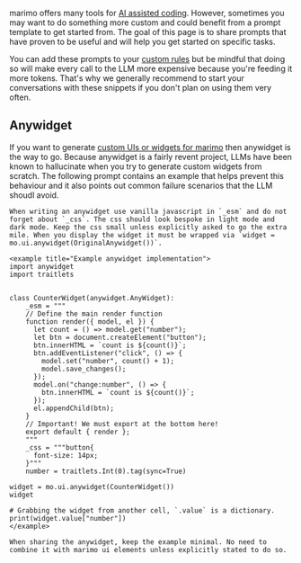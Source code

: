 marimo offers many tools for [AI assisted coding](/guides/editor_features/ai_completion/). However, sometimes you may want to do something more custom and could benefit from a prompt template to get started from. The goal of this page is to share prompts that have proven to be useful and will help you get started on specific tasks. 

You can add these prompts to your [custom rules](/guides/editor_features/ai_completion/?h=#custom-rules) but be mindful that doing so will make every call to the LLM more expensive because you're feeding it more tokens. That's why we generally recommend to start your conversations with these snippets if you don't plan on using them very often. 

## Anywidget

If you want to generate [custom UIs or widgets for marimo](/api/inputs/anywidget/?h=anywidget#building-custom-ui-elements) then anywidget is the way to go. Because anywidget is a fairly revent project, LLMs have been known to hallucinate when you try to generate custom widgets from scratch. The following prompt contains an example that helps prevent this behaviour and it also points out common failure scenarios that the LLM shoudl avoid. 

```
When writing an anywidget use vanilla javascript in `_esm` and do not forget about `_css`. The css should look bespoke in light mode and dark mode. Keep the css small unless explicitly asked to go the extra mile. When you display the widget it must be wrapped via `widget = mo.ui.anywidget(OriginalAnywidget())`. 

<example title="Example anywidget implementation">
import anywidget
import traitlets


class CounterWidget(anywidget.AnyWidget):
    _esm = """
    // Define the main render function
    function render({ model, el }) {
      let count = () => model.get("number");
      let btn = document.createElement("button");
      btn.innerHTML = `count is ${count()}`;
      btn.addEventListener("click", () => {
        model.set("number", count() + 1);
        model.save_changes();
      });
      model.on("change:number", () => {
        btn.innerHTML = `count is ${count()}`;
      });
      el.appendChild(btn);
    }
    // Important! We must export at the bottom here!
    export default { render };
    """
    _css = """button{
      font-size: 14px;
    }"""
    number = traitlets.Int(0).tag(sync=True)

widget = mo.ui.anywidget(CounterWidget())
widget

# Grabbing the widget from another cell, `.value` is a dictionary. 
print(widget.value["number"])
</example>

When sharing the anywidget, keep the example minimal. No need to combine it with marimo ui elements unless explicitly stated to do so. 
```

